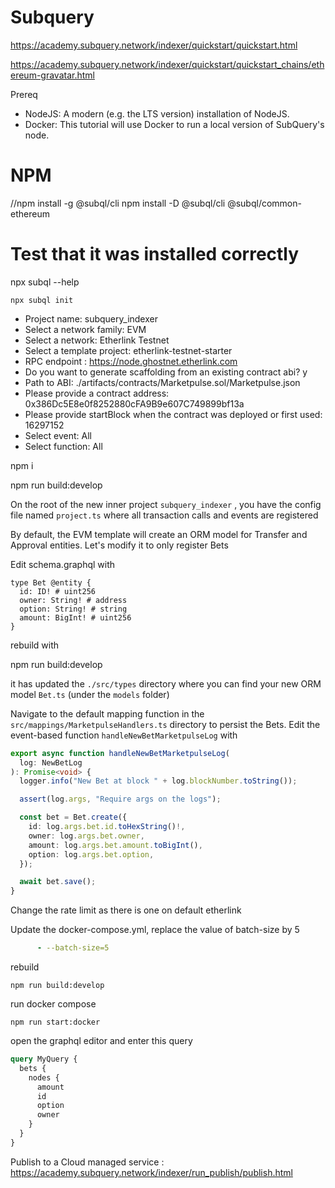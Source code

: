 # Subquery

https://academy.subquery.network/indexer/quickstart/quickstart.html

https://academy.subquery.network/indexer/quickstart/quickstart_chains/ethereum-gravatar.html

Prereq

- NodeJS: A modern (e.g. the LTS version) installation of NodeJS.
- Docker: This tutorial will use Docker to run a local version of SubQuery's node.


# NPM
//npm install -g @subql/cli
npm install -D @subql/cli  @subql/common-ethereum


# Test that it was installed correctly
npx subql --help


```
npx subql init
```

- Project name: subquery_indexer
- Select a network family: EVM
- Select a network: Etherlink Testnet
- Select a template project: etherlink-testnet-starter
- RPC endpoint : https://node.ghostnet.etherlink.com
- Do you want to generate scaffolding from an existing contract abi? y
- Path to ABI: ./artifacts/contracts/Marketpulse.sol/Marketpulse.json
- Please provide a contract address: 0x386Dc5E8e0f8252880cFA9B9e607C749899bf13a
- Please provide startBlock when the contract was deployed or first used: 16297152
- Select event: All
- Select function: All


npm i 

npm run build:develop

On the root of the new inner project `subquery_indexer` , you have the config file named `project.ts` where all transaction calls and events are registered

By default, the EVM template will create an ORM model for Transfer and Approval entities. Let's modify it to only register Bets

Edit schema.graphql with

```
type Bet @entity {
  id: ID! # uint256
  owner: String! # address
  option: String! # string
  amount: BigInt! # uint256
}
```


rebuild with

npm run build:develop

it has updated the `./src/types` directory where you can find your new ORM model `Bet.ts` (under the `models` folder)

Navigate to the default mapping function in the `src/mappings/MarketpulseHandlers.ts` directory to persist the Bets. Edit the event-based function `handleNewBetMarketpulseLog` with 

```typescript
export async function handleNewBetMarketpulseLog(
  log: NewBetLog
): Promise<void> {
  logger.info("New Bet at block " + log.blockNumber.toString());

  assert(log.args, "Require args on the logs");

  const bet = Bet.create({
    id: log.args.bet.id.toHexString()!,
    owner: log.args.bet.owner,
    amount: log.args.bet.amount.toBigInt(),
    option: log.args.bet.option,
  });

  await bet.save();
}
```

Change the rate limit as there is one on default etherlink


Update the docker-compose.yml, replace the value of batch-size by 5

```yaml
      - --batch-size=5
```


rebuild

```
npm run build:develop
```

run docker compose

```
npm run start:docker
```

open the graphql editor and enter this query 

```graphql
query MyQuery {
  bets {
    nodes {
      amount
      id
      option
      owner
    }
  }
}
```


Publish to a Cloud managed service : https://academy.subquery.network/indexer/run_publish/publish.html

